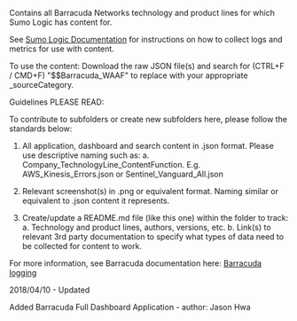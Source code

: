 Contains all Barracuda Networks technology and product lines for which Sumo Logic has content for.

See [Sumo Logic Documentation](https://help.sumologic.com/) for instructions on how to collect logs and metrics for use with content.

To use the content:
Download the raw JSON file(s) and search for (CTRL+F / CMD+F) "$$Barracuda_WAAF" to replace with your appropriate _sourceCategory.

Guidelines PLEASE READ:

To contribute to subfolders or create new subfolders here, please follow the standards below:

1. All application, dashboard and search content in .json format. Please use descriptive naming such as:
   a. Company_TechnologyLine_ContentFunction. E.g. AWS_Kinesis_Errors.json or Sentinel_Vanguard_All.json

2. Relevant screenshot(s) in .png or equivalent format. Naming similar or equivalent to .json content it represents.

3. Create/update a README.md file (like this one) within the folder to track:
   a. Technology and product lines, authors, versions, etc.
   b. Link(s) to relevant 3rd party documentation to specify what types of data need to be collected for content to work.

For more information, see Barracuda documentation here:
[Barracuda logging](https://campus.barracuda.com/product/webapplicationfirewall/doc/4259935/how-to-configure-syslog-and-other-logs/)

2018/04/10 - Updated

  Added Barracuda Full Dashboard Application - author: Jason Hwa
